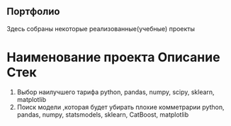 ## Портфолио
Здесь собраны некоторые реализованные(учебные) проекты

#	Наименование проекта	Описание	Стек
1.	Выбор наилучшего тарифа python, pandas, numpy, scipy, sklearn, matplotlib
2.	Поиск модели ,которая будет убирать плохие комметрарии	python, pandas, numpy, statsmodels, sklearn, CatBoost, matplotlib

